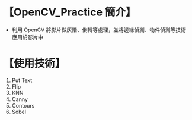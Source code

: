 # 【OpenCV_Practice 簡介】
+ 利用 OpenCV 將影片做灰階、倒轉等處理，並將邊緣偵測、物件偵測等技術應用於影片中


# 【使用技術】
1. Put Text
2. Flip
3. KNN
4. Canny
5. Contours
6. Sobel
